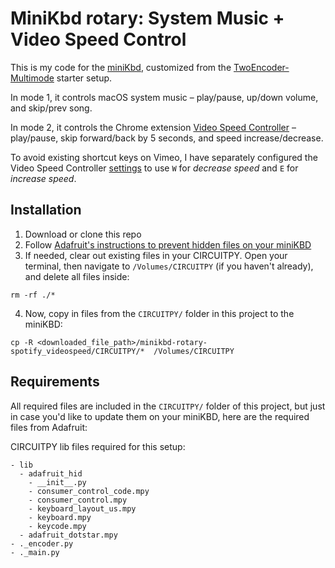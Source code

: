 # MiniKbd rotary: System Music + Video Speed Control

This is my code for the [miniKbd](https://github.com/andyclymer/minikbd), customized from the [TwoEncoder-Multimode](https://github.com/andyclymer/minikbd/tree/master/Software/TwoEncoder-Multimode) starter setup.

In mode 1, it controls macOS system music – play/pause, up/down volume, and skip/prev song.

In mode 2, it controls the Chrome extension [Video Speed Controller](https://chrome.google.com/webstore/detail/video-speed-controller/nffaoalbilbmmfgbnbgppjihopabppdk?hl=en) – play/pause, skip forward/back by 5 seconds, and speed increase/decrease.

To avoid existing shortcut keys on Vimeo, I have separately configured the Video Speed Controller [settings](chrome-extension://nffaoalbilbmmfgbnbgppjihopabppdk/options.html) to use `W` for _decrease speed_ and `E` for _increase speed_.

## Installation

1. Download or clone this repo
2. Follow [Adafruit's instructions to prevent hidden files on your miniKBD](https://learn.adafruit.com/welcome-to-circuitpython/troubleshooting#running-out-of-file-space-on-non-express-boards-19-37)
3. If needed, clear out existing files in your CIRCUITPY. Open your terminal, then navigate to `/Volumes/CIRCUITPY` (if you haven't already), and delete all files inside:

```
rm -rf ./*
```

4. Now, copy in files from the `CIRCUITPY/` folder in this project to the miniKBD:

```
cp -R <downloaded_file_path>/minikbd-rotary-spotify_videospeed/CIRCUITPY/*  /Volumes/CIRCUITPY
```

## Requirements

All required files are included in the `CIRCUITPY/` folder of this project, but just in case you'd like to update them on your miniKBD, here are the required files from Adafruit:

CIRCUITPY lib files required for this setup:

```
- lib
  - adafruit_hid
    - __init__.py
    - consumer_control_code.mpy
    - consumer_control.mpy
    - keyboard_layout_us.mpy
    - keyboard.mpy
    - keycode.mpy
  - adafruit_dotstar.mpy
- ._encoder.py
- ._main.py
```